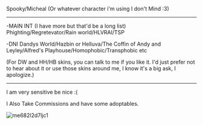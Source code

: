 Spooky/Micheal (Or whatever character i'm using I don't Mind :3)

------------------------------------------------------

-MAIN INT (I have more but that'd be a long list)
Phighting/Regretevator/Rain world/HLVRAI/TSP


-DNI Dandys World/Hazbin or Helluva/The Coffin of Andy and Leyley/Alfred's Playhouse/Homophobic/Transphobic etc

(For DW and HH/HB skins, you can talk to me if you like it. I'd just prefer not to hear about it or use those skins around me, I know it's a big ask, I apologize.)

---------------------------------------------------------------------------------------

I am very sensitive be nice :(


I Also Take Commissions and have some adoptables.


![me682l2d7ljc1](https://github.com/ArtTomic/ArtTomic/assets/168746124/36961109-6449-4539-abdc-94d41befab7f)


